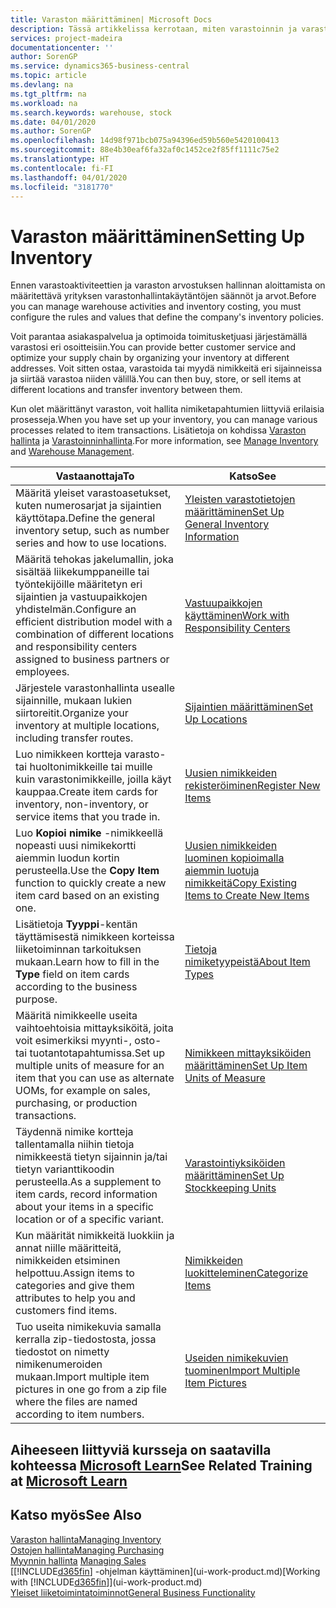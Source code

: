 ```yaml
---
title: Varaston määrittäminen| Microsoft Docs
description: Tässä artikkelissa kerrotaan, miten varastoinnin ja varaston prosessit määritetään. Kyse voi olla esimerkiksi siirtoreiteistä ja sijainneista, kuten fyysisistä varastoista.
services: project-madeira
documentationcenter: ''
author: SorenGP
ms.service: dynamics365-business-central
ms.topic: article
ms.devlang: na
ms.tgt_pltfrm: na
ms.workload: na
ms.search.keywords: warehouse, stock
ms.date: 04/01/2020
ms.author: SorenGP
ms.openlocfilehash: 14d98f971bcb075a94396ed59b560e5420100413
ms.sourcegitcommit: 88e4b30eaf6fa32af0c1452ce2f85ff1111c75e2
ms.translationtype: HT
ms.contentlocale: fi-FI
ms.lasthandoff: 04/01/2020
ms.locfileid: "3181770"
---
```

# <a name="setting-up-inventory"></a><span data-ttu-id="f0311-103">Varaston määrittäminen</span><span class="sxs-lookup"><span data-stu-id="f0311-103">Setting Up Inventory</span></span>
<span data-ttu-id="f0311-104">Ennen varastoaktiviteettien ja varaston arvostuksen hallinnan aloittamista on määritettävä yrityksen varastonhallintakäytäntöjen säännöt ja arvot.</span><span class="sxs-lookup"><span data-stu-id="f0311-104">Before you can manage warehouse activities and inventory costing, you must configure the rules and values that define the company's inventory policies.</span></span>

<span data-ttu-id="f0311-105">Voit parantaa asiakaspalvelua ja optimoida toimitusketjuasi järjestämällä varastosi eri osoitteisiin.</span><span class="sxs-lookup"><span data-stu-id="f0311-105">You can provide better customer service and optimize your supply chain by organizing your inventory at different addresses.</span></span> <span data-ttu-id="f0311-106">Voit sitten ostaa, varastoida tai myydä nimikkeitä eri sijainneissa ja siirtää varastoa niiden välillä.</span><span class="sxs-lookup"><span data-stu-id="f0311-106">You can then buy, store, or sell items at different locations and transfer inventory between them.</span></span>

<span data-ttu-id="f0311-107">Kun olet määrittänyt varaston, voit hallita nimiketapahtumien liittyviä erilaisia prosesseja.</span><span class="sxs-lookup"><span data-stu-id="f0311-107">When you have set up your inventory, you can manage various processes related to item transactions.</span></span> <span data-ttu-id="f0311-108">Lisätietoja on kohdissa [Varaston hallinta](inventory-manage-inventory.md) ja [Varastoinninhallinta](warehouse-manage-warehouse.md).</span><span class="sxs-lookup"><span data-stu-id="f0311-108">For more information, see [Manage Inventory](inventory-manage-inventory.md) and [Warehouse Management](warehouse-manage-warehouse.md).</span></span>

| <span data-ttu-id="f0311-109">Vastaanottaja</span><span class="sxs-lookup"><span data-stu-id="f0311-109">To</span></span> | <span data-ttu-id="f0311-110">Katso</span><span class="sxs-lookup"><span data-stu-id="f0311-110">See</span></span> |
| --- | --- |
| <span data-ttu-id="f0311-111">Määritä yleiset varastoasetukset, kuten numerosarjat ja sijaintien käyttötapa.</span><span class="sxs-lookup"><span data-stu-id="f0311-111">Define the general inventory setup, such as number series and how to use locations.</span></span> |[<span data-ttu-id="f0311-112">Yleisten varastotietojen määrittäminen</span><span class="sxs-lookup"><span data-stu-id="f0311-112">Set Up General Inventory Information</span></span>](inventory-how-setup-general.md) |
|<span data-ttu-id="f0311-113">Määritä tehokas jakelumallin, joka sisältää liikekumppaneille tai työntekijöille määritetyn eri sijaintien ja vastuupaikkojen yhdistelmän.</span><span class="sxs-lookup"><span data-stu-id="f0311-113">Configure an efficient distribution model with a combination of different locations and responsibility centers assigned to business partners or employees.</span></span>|[<span data-ttu-id="f0311-114">Vastuupaikkojen käyttäminen</span><span class="sxs-lookup"><span data-stu-id="f0311-114">Work with Responsibility Centers</span></span>](inventory-responsibility-centers.md)|
| <span data-ttu-id="f0311-115">Järjestele varastonhallinta usealle sijainnille, mukaan lukien siirtoreitit.</span><span class="sxs-lookup"><span data-stu-id="f0311-115">Organize your inventory at multiple locations, including transfer routes.</span></span> |[<span data-ttu-id="f0311-116">Sijaintien määrittäminen</span><span class="sxs-lookup"><span data-stu-id="f0311-116">Set Up Locations</span></span>](inventory-how-register-new-items.md) |
| <span data-ttu-id="f0311-117">Luo nimikkeen kortteja varasto- tai huoltonimikkeille tai muille kuin varastonimikkeille, joilla käyt kauppaa.</span><span class="sxs-lookup"><span data-stu-id="f0311-117">Create item cards for inventory, non-inventory, or service items that you trade in.</span></span> |[<span data-ttu-id="f0311-118">Uusien nimikkeiden rekisteröiminen</span><span class="sxs-lookup"><span data-stu-id="f0311-118">Register New Items</span></span>](inventory-how-register-new-items.md) |
|<span data-ttu-id="f0311-119">Luo **Kopioi nimike** -nimikkeellä nopeasti uusi nimikekortti aiemmin luodun kortin perusteella.</span><span class="sxs-lookup"><span data-stu-id="f0311-119">Use the **Copy Item** function to quickly create a new item card based on an existing one.</span></span>|[<span data-ttu-id="f0311-120">Uusien nimikkeiden luominen kopioimalla aiemmin luotuja nimikkeitä</span><span class="sxs-lookup"><span data-stu-id="f0311-120">Copy Existing Items to Create New Items</span></span>](inventory-how-copy-items.md)|
|<span data-ttu-id="f0311-121">Lisätietoja **Tyyppi**-kentän täyttämisestä nimikkeen korteissa liiketoiminnan tarkoituksen mukaan.</span><span class="sxs-lookup"><span data-stu-id="f0311-121">Learn how to fill in the **Type** field on item cards according to the business purpose.</span></span>|[<span data-ttu-id="f0311-122">Tietoja nimiketyypeistä</span><span class="sxs-lookup"><span data-stu-id="f0311-122">About Item Types</span></span>](inventory-about-item-types.md)|
|<span data-ttu-id="f0311-123">Määritä nimikkeelle useita vaihtoehtoisia mittayksiköitä, joita voit esimerkiksi myynti-, osto- tai tuotantotapahtumissa.</span><span class="sxs-lookup"><span data-stu-id="f0311-123">Set up multiple units of measure for an item that you can use as alternate UOMs, for example on sales, purchasing, or production transactions.</span></span>|[<span data-ttu-id="f0311-124">Nimikkeen mittayksiköiden määrittäminen</span><span class="sxs-lookup"><span data-stu-id="f0311-124">Set Up Item Units of Measure</span></span>](inventory-how-setup-units-of-measure.md)|
|<span data-ttu-id="f0311-125">Täydennä nimike kortteja tallentamalla niihin tietoja nimikkeestä tietyn sijainnin ja/tai tietyn varianttikoodin perusteella.</span><span class="sxs-lookup"><span data-stu-id="f0311-125">As a supplement to item cards, record information about your items in a specific location or of a specific variant.</span></span>|[<span data-ttu-id="f0311-126">Varastointiyksiköiden määrittäminen</span><span class="sxs-lookup"><span data-stu-id="f0311-126">Set Up Stockkeeping Units</span></span>](inventory-how-to-set-up-stockkeeping-units.md)|
| <span data-ttu-id="f0311-127">Kun määrität nimikkeitä luokkiin ja annat niille määritteitä, nimikkeiden etsiminen helpottuu.</span><span class="sxs-lookup"><span data-stu-id="f0311-127">Assign items to categories and give them attributes to help you and customers find items.</span></span> |[<span data-ttu-id="f0311-128">Nimikkeiden luokitteleminen</span><span class="sxs-lookup"><span data-stu-id="f0311-128">Categorize Items</span></span>](inventory-how-categorize-items.md) |
|<span data-ttu-id="f0311-129">Tuo useita nimikekuvia samalla kerralla zip-tiedostosta, jossa tiedostot on nimetty nimikenumeroiden mukaan.</span><span class="sxs-lookup"><span data-stu-id="f0311-129">Import multiple item pictures in one go from a zip file where the files are named according to item numbers.</span></span>|[<span data-ttu-id="f0311-130">Useiden nimikekuvien tuominen</span><span class="sxs-lookup"><span data-stu-id="f0311-130">Import Multiple Item Pictures</span></span>](inventory-how-import-item-pictures.md)|

## <a name="see-related-training-at-microsoft-learn"></a><span data-ttu-id="f0311-131">Aiheeseen liittyviä kursseja on saatavilla kohteessa [Microsoft Learn](/learn/modules/trade-get-started-dynamics-365-business-central/)</span><span class="sxs-lookup"><span data-stu-id="f0311-131">See Related Training at [Microsoft Learn](/learn/modules/trade-get-started-dynamics-365-business-central/)</span></span>

## <a name="see-also"></a><span data-ttu-id="f0311-132">Katso myös</span><span class="sxs-lookup"><span data-stu-id="f0311-132">See Also</span></span>
[<span data-ttu-id="f0311-133">Varaston hallinta</span><span class="sxs-lookup"><span data-stu-id="f0311-133">Managing Inventory</span></span>](inventory-manage-inventory.md)  
[<span data-ttu-id="f0311-134">Ostojen hallinta</span><span class="sxs-lookup"><span data-stu-id="f0311-134">Managing Purchasing</span></span>](purchasing-manage-purchasing.md)  
<span data-ttu-id="f0311-135">[Myynnin hallinta](sales-manage-sales.md)  </span><span class="sxs-lookup"><span data-stu-id="f0311-135">[Managing Sales](sales-manage-sales.md)  </span></span>  
<span data-ttu-id="f0311-136">[[!INCLUDE[d365fin](includes/d365fin_md.md)] -ohjelman käyttäminen](ui-work-product.md)</span><span class="sxs-lookup"><span data-stu-id="f0311-136">[Working with [!INCLUDE[d365fin](includes/d365fin_md.md)]](ui-work-product.md)</span></span>  
[<span data-ttu-id="f0311-137">Yleiset liiketoimintatoiminnot</span><span class="sxs-lookup"><span data-stu-id="f0311-137">General Business Functionality</span></span>](ui-across-business-areas.md)
